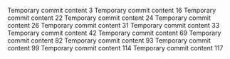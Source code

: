 Temporary commit content 3
Temporary commit content 16
Temporary commit content 22
Temporary commit content 24
Temporary commit content 26
Temporary commit content 31
Temporary commit content 33
Temporary commit content 42
Temporary commit content 69
Temporary commit content 82
Temporary commit content 93
Temporary commit content 99
Temporary commit content 114
Temporary commit content 117
